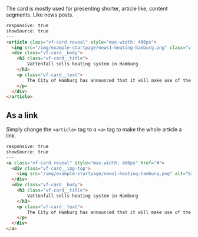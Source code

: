 The card is mostly used for presenting shorter, article like, content segments. Like news posts.

```html
responsive: true
showSource: true
---
<article class="vf-card reveal" style="max-width: 400px">
  <img src="/img/example-startpage/news1-heating-hamburg.png" class="vf-card__img-top" alt="Example image" />
  <div class="vf-card__body">
    <h3 class="vf-card__title">
        Vattenfall sells heating system in Hamburg
    </h3>
    <p class="vf-card__text">
        The City of Hamburg has announced that it will make use of the call option agreed with Vattenfall in 2014 to take over.
    </p>
  </div>
</article>
```

## As a link

Simply change the `<article>` tag to a `<a>` tag to make the whole article a link.

```html
responsive: true
showSource: true
---
<a class="vf-card reveal" style="max-width: 400px" href="#">
  <div class="vf-card__img-top">
    <img src="/img/example-startpage/news1-heating-hamburg.png" alt="Example image" />
  </div>
  <div class="vf-card__body">
    <h3 class="vf-card__title">
        Vattenfall sells heating system in Hamburg
    </h3>
    <p class="vf-card__text">
        The City of Hamburg has announced that it will make use of the call option agreed with Vattenfall in 2014 to take over.
    </p>
  </div>
</a>
```